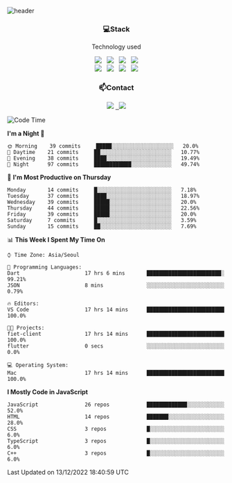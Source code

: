 ![header](https://capsule-render.vercel.app/api?type=waving&color=gradient&height=200&text=Che-ri&fontAlign=70&fontAlignY=40&animation=twinkling)

<h3 align="center">💻Stack</h3>
<p align="center">Technology used</p>
<div align="center"><img src="https://img.shields.io/badge/HTML5-e74c3c?style=flat-square&logo=HTML5&logoColor=white"></img> &nbsp <img src="https://img.shields.io/badge/CSS3-0A84FF?style=flat-square&logo=CSS3&logoColor=white"></img> &nbsp <img src="https://img.shields.io/badge/tailwind%2Dcss-06B6D4?style=flat-square&logo=tailwindcss&logoColor=white"/></a> &nbsp <img src="https://img.shields.io/badge/styled%2Dcomponents-DB7093?style=flat-square&logo=styled%2Dcomponents&logoColor=white"/></a>
<br><img src="https://img.shields.io/badge/JavaScript-FFCD11?style=flat-square&logo=JavaScript&logoColor=white"></img> &nbsp <img src="https://img.shields.io/badge/React-00BCF6?style=flat-square&logo=React&logoColor=white"></img> &nbsp <img src="https://img.shields.io/badge/Redux-764ABC?style=flat-square&logo=Redux&logoColor=white"/> &nbsp <img src="https://img.shields.io/badge/Zustand-582D3E?style=flat-square&logo=Zustand&logoColor=white"/></a></div> 

<h3 align="center">📫Contact</h3>
<div align="center"><a href="https://cheri.tistory.com/"><img src="https://img.shields.io/badge/Cheri-AD29B6?style=flat-square&logo=Tidal&logoColor=white"/></a> <a href="rnjs1135@gmail.com"> &nbsp <img src="https://img.shields.io/badge/Gmail-EA4335?style=flat-square&logo=Gmail&logoColor=white"/></a></div>

<!--START_SECTION:waka-->
![Code Time](http://img.shields.io/badge/Code%20Time-1%2C922%20hrs%2014%20mins-blue)

**I'm a Night 🦉** 

```text
🌞 Morning    39 commits     █████░░░░░░░░░░░░░░░░░░░░   20.0% 
🌆 Daytime    21 commits     ██░░░░░░░░░░░░░░░░░░░░░░░   10.77% 
🌃 Evening    38 commits     ████░░░░░░░░░░░░░░░░░░░░░   19.49% 
🌙 Night      97 commits     ████████████░░░░░░░░░░░░░   49.74%

```
📅 **I'm Most Productive on Thursday** 

```text
Monday       14 commits     █░░░░░░░░░░░░░░░░░░░░░░░░   7.18% 
Tuesday      37 commits     ████░░░░░░░░░░░░░░░░░░░░░   18.97% 
Wednesday    39 commits     █████░░░░░░░░░░░░░░░░░░░░   20.0% 
Thursday     44 commits     █████░░░░░░░░░░░░░░░░░░░░   22.56% 
Friday       39 commits     █████░░░░░░░░░░░░░░░░░░░░   20.0% 
Saturday     7 commits      █░░░░░░░░░░░░░░░░░░░░░░░░   3.59% 
Sunday       15 commits     ██░░░░░░░░░░░░░░░░░░░░░░░   7.69%

```


📊 **This Week I Spent My Time On** 

```text
⌚︎ Time Zone: Asia/Seoul

💬 Programming Languages: 
Dart                     17 hrs 6 mins       ████████████████████████░   99.21% 
JSON                     8 mins              ░░░░░░░░░░░░░░░░░░░░░░░░░   0.79%

🔥 Editors: 
VS Code                  17 hrs 14 mins      █████████████████████████   100.0%

🐱‍💻 Projects: 
fiet-client              17 hrs 14 mins      █████████████████████████   100.0% 
flutter                  0 secs              ░░░░░░░░░░░░░░░░░░░░░░░░░   0.0%

💻 Operating System: 
Mac                      17 hrs 14 mins      █████████████████████████   100.0%

```

**I Mostly Code in JavaScript** 

```text
JavaScript               26 repos            █████████████░░░░░░░░░░░░   52.0% 
HTML                     14 repos            ███████░░░░░░░░░░░░░░░░░░   28.0% 
CSS                      3 repos             █░░░░░░░░░░░░░░░░░░░░░░░░   6.0% 
TypeScript               3 repos             █░░░░░░░░░░░░░░░░░░░░░░░░   6.0% 
C++                      3 repos             █░░░░░░░░░░░░░░░░░░░░░░░░   6.0%

```



 Last Updated on 13/12/2022 18:40:59 UTC
<!--END_SECTION:waka-->
